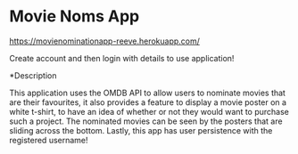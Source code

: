 # Movie Noms App
https://movienominationapp-reeve.herokuapp.com/

Create account and then login with details to use application!

*Description

This application uses the OMDB API to allow users to nominate movies that are their favourites, it also provides a feature to display a movie poster on a white t-shirt, to have an idea of whether or not they would want to purchase such a project. The nominated movies can be seen by the posters that are sliding across the bottom. Lastly, this app has user persistence with the registered username!
